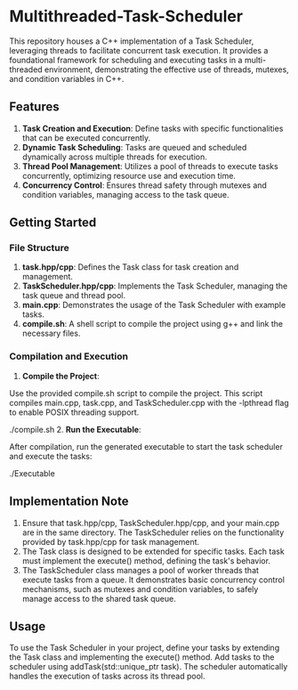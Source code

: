# Multithreaded-Task-Scheduler
This repository houses a C++ implementation of a Task Scheduler, leveraging threads to facilitate concurrent task execution. It provides a foundational framework for scheduling and executing tasks in a multi-threaded environment, demonstrating the effective use of threads, mutexes, and condition variables in C++.

## Features
1. **Task Creation and Execution**: Define tasks with specific functionalities that can be executed concurrently.
2. **Dynamic Task Scheduling**: Tasks are queued and scheduled dynamically across multiple threads for execution.
3. **Thread Pool Management**: Utilizes a pool of threads to execute tasks concurrently, optimizing resource use and execution time.
4. **Concurrency Control**: Ensures thread safety through mutexes and condition variables, managing access to the task queue.

## Getting Started
### File Structure
1. **task.hpp/cpp**: Defines the Task class for task creation and management.
2. **TaskScheduler.hpp/cpp**: Implements the Task Scheduler, managing the task queue and thread pool.
3. **main.cpp**: Demonstrates the usage of the Task Scheduler with example tasks.
4. **compile.sh**: A shell script to compile the project using g++ and link the necessary files.

### Compilation and Execution
1. **Compile the Project**:

Use the provided compile.sh script to compile the project. This script compiles main.cpp, task.cpp, and TaskScheduler.cpp with the -lpthread flag to enable POSIX threading support.

./compile.sh
2. **Run the Executable**:

After compilation, run the generated executable to start the task scheduler and execute the tasks:

./Executable

## Implementation Note
1. Ensure that task.hpp/cpp, TaskScheduler.hpp/cpp, and your main.cpp are in the same directory. The TaskScheduler relies on the functionality provided by task.hpp/cpp for task management.
2. The Task class is designed to be extended for specific tasks. Each task must implement the execute() method, defining the task's behavior.
3. The TaskScheduler class manages a pool of worker threads that execute tasks from a queue. It demonstrates basic concurrency control mechanisms, such as mutexes and condition variables, to safely manage access to the shared task queue.

## Usage
To use the Task Scheduler in your project, define your tasks by extending the Task class and implementing the execute() method. Add tasks to the scheduler using addTask(std::unique_ptr<Task> task). The scheduler automatically handles the execution of tasks across its thread pool.
